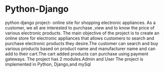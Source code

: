 # Python-Django
python django project- online site for shopping electronic appliances.
As a customer, we all are interested to purchase ,view and to know the price 
of various electronic products. The main objective of the project is to create 
an online store for electronic appliances that allows customers to search
and purchase electronic products they desire.The customer can search and 
buy various products based on product name and manufacturer name and 
can add to their cart.The cart added products can purchase using payment 
gateways.
The project has 2 modules.Admin and User
The project is implemented in Python, Django,and mySql
